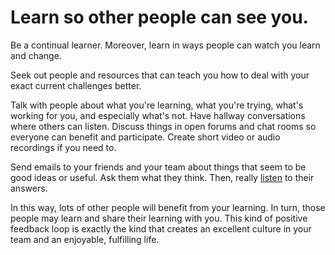 # Learn so other people can see you.

Be a continual learner.
Moreover, learn in ways people can watch you learn and change.

Seek out people and resources that can teach you how to deal with your exact current challenges better.

Talk with people about what you're learning, what you're trying, what's working for you, and especially what's not.
Have hallway conversations where others can listen.
Discuss things in open forums and chat rooms so everyone can benefit and participate.
Create short video or audio recordings if you need to.

Send emails to your friends and your team about things that seem to be good ideas or useful.
Ask them what they think. Then, really [listen](listening.md) to their answers.

In this way, lots of other people will benefit from your learning.
In turn, those people may learn and share their learning with you.
This kind of positive feedback loop is exactly the kind that creates an excellent culture in your team and an enjoyable, fulfilling life.
